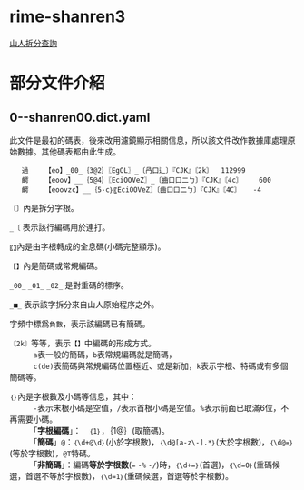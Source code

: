 # rime-shanren3 

[山人拆分查詢](https://io.arpcn.top/abhidharma/html/sunman/sunmanids.htm)

# 部分文件介紹

## 0--shanren00.dict.yaml  
此文件是最初的碼表，後來改用濾鏡顯示相關信息，所以該文件改作數據庫處理原始數據。其他碼表都由此生成。

```
   過	【eo】_00_｛3@2｝〖EgOL〗_〔冎口辶〕『CJK』〘2k〙	112999   
   齶	【eoov】__｛5@4｝〖EciOOVeZ〗_〔齒口口二ㄅ〕『CJK』〘4c〙	600   
   齶	【eoovzc】__｛5-c｝〖EciOOVeZ〗〔齒口口二ㄅ〕『CJK』〘4C〙	-4
```

`〔〕`內是拆分字根。

`_〔` 表示該行編碼用於連打。

`〖〗`內是由字根轉成的全息碼(小碼完整顯示)。

`【】`內是簡碼或常規編碼。

`_00_` `_01_` `_02_` 是對重碼的標序。

`_■_` 表示該字拆分來自山人原始程序之外。

字頻中標爲`負數`，表示該編碼已有簡碼。

`〘2k〙`等等，表示`【】`中編碼的形成方式。<br>
　　　`a`表一般的簡碼，`b`表常規編碼就是簡碼，<br>
　　　`c(de)`表簡碼與常規編碼位置極近、或是新加，`k`表示字根、特碼或有多個簡碼等。

`｛｝`內是字根數及小碼等信息，其中：<br>
　　　`-`表示末根小碼是空值，`/`表示首根小碼是空值。`%`表示前面已取滿6位，不再需要小碼。<br>
　　　「**字根編碼**」：　`｛1｝`，｛1@｝(取簡碼)。<br>
　　　「**簡碼**」`@`：`｛\d+@\d｝`(小於字根數)，`｛\d@[a-z\-].*｝`(大於字根數)，`｛\d@=｝`(等於字根數)，`@T`特碼。<br>
　　　「**非簡碼**」：編碼**等於字根數**(`=` `-%` `-/`)時，`｛\d+=｝`(首選)，`｛\d=0｝`(重碼候選，首選不等於字根數)，`｛\d=1｝`(重碼候選，首選等於字根數)。

